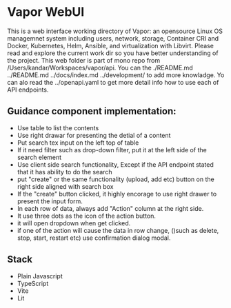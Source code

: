# Vapor WebUI

This is a web interface working directory of Vapor: an opensource Linux OS managemnet system including users, network, storage, Container CRI and Docker, Kubernetes, Helm, Ansible, and virtualization with Libvirt. Please read and explore the current work dir so you have better understanding of the project. This web folder is part of mono repo from /Users/kandar/Workspaces/vapor/api. You can the ./README.md ../README.md ../docs/index.md ../development/ to add more knowladge. Yo can alo read the ../openapi.yaml to get more detail info how to use each of API endpoints.

## Guidance component implementation:

* Use table to list the contents
* Use right drawar for presenting the detial of a content
* Put search tex input on the left top of table
* If it need filter such as drop-down filter, put it at the left side of the search element
* Use client side search functionality, Except if the API endpoint stated that it has ability to do the search
* put "create" or the same functionality (upload, add etc) button on the right side aligned with search box
* If the "create" button clicked, it highly encorage to use right drawer to present the input form.
* In each row of data, always add "Action" column at the right side.
* It use three dots as the icon of the action button.
* it will open dropdown when get clicked.
* if one of the action will cause the data in row change, ()such as delete, stop, start, restart etc) use confirmation dialog modal.

## Stack

* Plain Javascript
* TypeScript
* Vite
* Lit